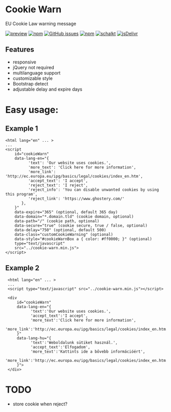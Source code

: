 Cookie Warn
=============
EU Cookie Law warning message

[![preview](https://img.shields.io/badge/preview-click_here-green.svg?style=flat-square)](http://schalk.hu/projects/cookie-warn/demo/)
[![npm](https://img.shields.io/npm/dt/cookie-warn.svg?style=flat-square)](https://www.npmjs.com/package/cookie-warn)
[![GitHub issues](https://img.shields.io/github/issues/schalkt/cookie-warn.svg?style=flat-square)](https://github.com/schalkt/cookie-warn/issues)
[![npm](https://img.shields.io/npm/v/cookie-warn.svg?style=flat-square)](https://www.npmjs.com/package/cookie-warn)
[![schalkt](https://img.shields.io/david/schalkt/cookie-warn.svg?style=flat-square)](https://david-dm.org/schalkt/cookie-warn)
[![jsDelivr](https://data.jsdelivr.com/v1/package/npm/cookie-warn/badge)](https://www.jsdelivr.com/package/npm/cookie-warn)

Features
--------

- responsive
- jQuery not required
- multilanguage support
- customizable style
- Bootstrap detect
- adjustable delay and expire days

# Easy usage:


## Example 1

```
<html lang="en" ... >
...
<script
    id="cookieWarn"
    data-lang-en="{
          'text': 'Our website uses cookies.',
          'more_text': 'Click here for more information',
          'more_link': 'http://ec.europa.eu/ipg/basics/legal/cookies/index_en.htm',
          'accept_text': 'I accept',
          'reject_text': 'I reject',
          'reject_info': 'You can disable unwanted cookies by using this program',
          'reject_link': 'https://www.ghostery.com/'
       },
    }"
    data-expire="365" (optional, default 365 day)
    data-domain="*.domain.tld" (cookie domain, optional)
    data-path="/" (cookie path, optional)
    data-secure="true" (cookie secure, true / false, optional)
    data-delay="750" (optional, default 500)
    data-class="customCookieWarning" (optional)
    data-style="#cookieWarnBox a { color: #ff0000; }" (optional)
    type="text/javascript"
    src="../cookie-warn.min.js">
</script>
```

## Example 2

```
 <html lang="en" ... >
 ...
 <script type="text/javascript" src="../cookie-warn.min.js"></script>
 
 <div
     id="cookieWarn"
     data-lang-en="{
           'text':'Our website uses cookies.',
           'accept_text':'I accept',
           'more_text':'Click here for more information',
           'more_link':'http://ec.europa.eu/ipg/basics/legal/cookies/index_en.htm'
     }"
     data-lang-hu="{
           'text':'Weboldalunk sütiket használ.',
           'accept_text':'Elfogadom',
           'more_text':'Kattints ide a bővebb információért',
           'more_link':'http://ec.europa.eu/ipg/basics/legal/cookies/index_en.htm'
     }">
 </div>

```

# TODO
- store cookie when reject?

